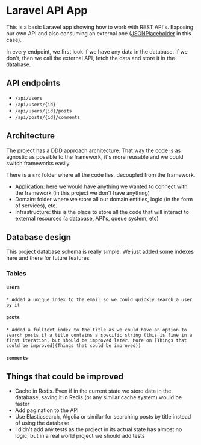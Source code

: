# Laravel API App

This is a basic Laravel app showing how to work with REST API's. Exposing our own API and also consuming an external one ([JSONPlaceholder](http://jsonplaceholder.typicode.com/) in this case).

In every endpoint, we first look if we have any data in the database. If we don't, then we call the external API, fetch the data and store it in the database.

## API endpoints

* `/api/users`
* `/api/users/{id}`
* `/api/users/{id}/posts`
* `/api/posts/{id}/comments`

## Architecture

The project has a DDD approach architecture. That way the code is as agnostic as possible to the framework, it's more reusable and we could switch frameworks easily.

There is a `src` folder where all the code lies, decoupled from the framework.

* Application: here we would have anything we wanted to connect with the framework (in this project we don't have anything)
* Domain: folder where we store all our domain entities, logic (in the form of services), etc.
* Infrastructure: this is the place to store all the code that will interact to external resources (a database, API's, queue system, etc)

## Database design

This project database schema is really simple. We just added some indexes here and there for future features.

### Tables

#### `users`
    * Added a unique index to the email so we could quickly search a user by it

#### `posts`
    * Added a fulltext index to the title as we could have an option to search posts if a title contains a specific string (this is fine in a first iteration, but should be improved later. More on [Things that could be improved](Things that could be improved))

#### `comments`

## Things that could be improved

* Cache in Redis. Even if in the current state we store data in the database, saving it in Redis (or any similar cache system) would be faster
* Add pagination to the API
* Use Elasticsearch, Algolia or similar for searching posts by title instead of using the database
* I didn't add any tests as the project in its actual state has almost no logic, but in a real world project we should add tests

